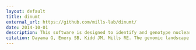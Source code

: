 ```yaml
---
layout: default
title: dinumt 
external_url: https://github.com/mills-lab/dinumt/
date: 2014-10-01
description: This software is designed to identify and genotype nuclear insertions of mitochondrial origin from whole genome sequence data. It consists of two programs, diumt (di-nu-mite), which identifies sites of insertions in a single sample and gnomit (geno-mite), which genotypes those sites across multiple samples. 
citation: Dayama G, Emery SB, Kidd JM, Mills RE. The genomic landscape of polymorphic human nuclear mitochondrial insertions. Nucleic Acids Res 2014 Nov 10, 42(20), 12640-9
---
```

